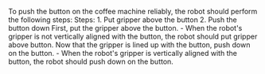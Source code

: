 To push the button on the coffee machine reliably, the robot should perform the following steps:
    Steps:  1. Put gripper above the button  2. Push the button down
    First, put the gripper above the button.
    - When the robot's gripper is not vertically aligned with the button, the robot should put gripper above button.
    Now that the gripper is lined up with the button, push down on the button.
    - When the robot's gripper is vertically aligned with the button, the robot should push down on the button.